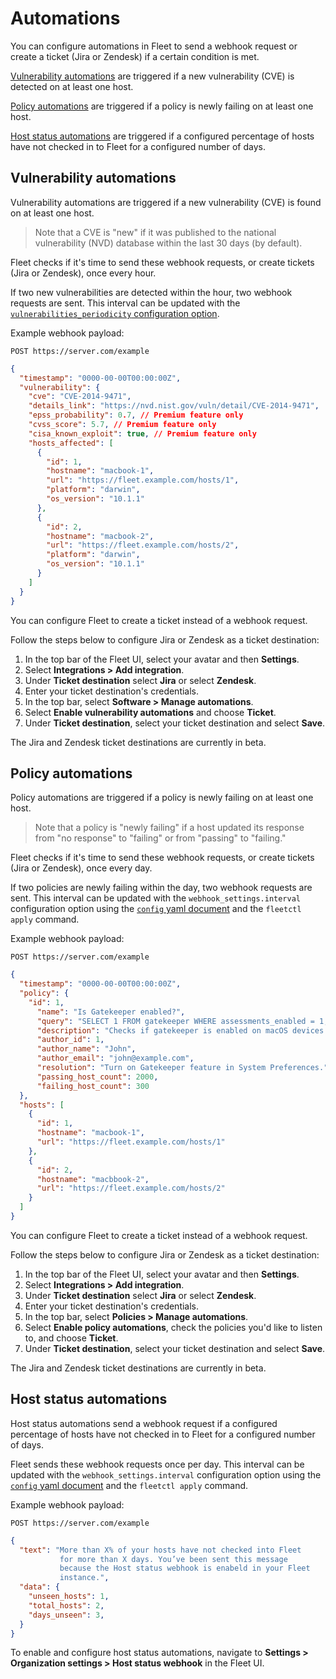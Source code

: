 # Automations

You can configure automations in Fleet to send a webhook request or create a ticket (Jira or Zendesk) if a certain condition is met.

[Vulnerability automations](#vulnerability-automations) are triggered if a new vulnerability (CVE) is
detected on at least one host.

[Policy automations](#policy-automations) are triggered if a policy is newly failing on at
least one host.

[Host status automations](#host-status-automations) are triggered if a configured
percentage of hosts have not checked in to Fleet for a configured number of days.

## Vulnerability automations

Vulnerability automations are triggered if a new vulnerability (CVE) is
found on at least one host.

> Note that a CVE is "new" if it was published to the national vulnerability (NVD) database within
> the last 30 days (by default).

Fleet checks if it's time to send these webhook requests, or create tickets (Jira or Zendesk), once every hour. 

If two new vulnerabilities are detected
within the hour, two
webhook requests are sent. This interval can be updated with the [`vulnerabilities_periodicity` configuration option](../Deploying/Configuration.md#periodicity).

Example webhook payload:

```
POST https://server.com/example
```

```json
{
  "timestamp": "0000-00-00T00:00:00Z",
  "vulnerability": {
    "cve": "CVE-2014-9471",
    "details_link": "https://nvd.nist.gov/vuln/detail/CVE-2014-9471",
    "epss_probability": 0.7, // Premium feature only
    "cvss_score": 5.7, // Premium feature only
    "cisa_known_exploit": true, // Premium feature only
    "hosts_affected": [
      {
        "id": 1,
        "hostname": "macbook-1",
        "url": "https://fleet.example.com/hosts/1",
        "platform": "darwin",
        "os_version": "10.1.1"
      },
      {
        "id": 2,
        "hostname": "macbook-2",
        "url": "https://fleet.example.com/hosts/2",
        "platform": "darwin",
        "os_version": "10.1.1"
      }
    ]
  }
}
```

You can configure Fleet to create a ticket instead of a webhook request.

Follow the steps below to configure Jira or Zendesk as a ticket destination:

1. In the top bar of the Fleet UI, select your avatar and then **Settings**.
2. Select **Integrations > Add integration**.
3. Under **Ticket destination** select **Jira** or select **Zendesk**.
4. Enter your ticket destination's credentials.
5. In the top bar, select **Software > Manage automations**.
6. Select **Enable vulnerability automations** and choose **Ticket**.
7. Under **Ticket destination**, select your ticket destination and select **Save**.

The Jira and Zendesk ticket destinations are currently in beta.

## Policy automations

Policy automations are triggered if a policy is newly failing on at
least one host.

> Note that a policy is "newly failing" if a host updated its response from "no response" to "failing"
> or from "passing" to "failing."

Fleet checks if it's time to send these webhook requests, or create tickets (Jira or Zendesk), once every day. 

If two policies are newly failing
within the day, two webhook requests are sent. This interval can be updated with the `webhook_settings.interval`
configuration option using the [`config` yaml document](./configuration-files/README.md#organization-settings) and the `fleetctl apply` command.

Example webhook payload:

```
POST https://server.com/example
```

```json
{
  "timestamp": "0000-00-00T00:00:00Z",
  "policy": {
    "id": 1,
      "name": "Is Gatekeeper enabled?",
      "query": "SELECT 1 FROM gatekeeper WHERE assessments_enabled = 1;",
      "description": "Checks if gatekeeper is enabled on macOS devices.",
      "author_id": 1,
      "author_name": "John",
      "author_email": "john@example.com",
      "resolution": "Turn on Gatekeeper feature in System Preferences.",
      "passing_host_count": 2000,
      "failing_host_count": 300
  },
  "hosts": [
    {
      "id": 1,
      "hostname": "macbook-1",
      "url": "https://fleet.example.com/hosts/1"
    },
    {
      "id": 2,
      "hostname": "macbbook-2",
      "url": "https://fleet.example.com/hosts/2"
    }
  ]
}
```

You can configure Fleet to create a ticket instead of a webhook request.

Follow the steps below to configure Jira or Zendesk as a ticket destination:

1. In the top bar of the Fleet UI, select your avatar and then **Settings**.
2. Select **Integrations > Add integration**.
3. Under **Ticket destination** select **Jira** or select **Zendesk**.
4. Enter your ticket destination's credentials.
5. In the top bar, select **Policies > Manage automations**.
6. Select **Enable policy automations**, check the policies you'd like to listen to, and choose **Ticket**.
7. Under **Ticket destination**, select your ticket destination and select **Save**.

The Jira and Zendesk ticket destinations are currently in beta.

## Host status automations

Host status automations send a webhook request if a configured
percentage of hosts have not checked in to Fleet for a configured number of days.

Fleet sends these webhook requests once per day. This interval can be updated with the `webhook_settings.interval`
configuration option using the [`config` yaml document](./configuration-files/README.md#organization-settings) and the `fleetctl apply` command.

Example webhook payload:

```
POST https://server.com/example
```

```json
{
  "text": "More than X% of your hosts have not checked into Fleet
           for more than X days. You’ve been sent this message
           because the Host status webhook is enabeld in your Fleet
           instance.",
  "data": {
    "unseen_hosts": 1,
    "total_hosts": 2,
    "days_unseen": 3,
  }
}
```

To enable and configure host status automations, navigate to **Settings > Organization settings > Host
status webhook** in the Fleet UI.

<meta name="pageOrderInSection" value="1300">
